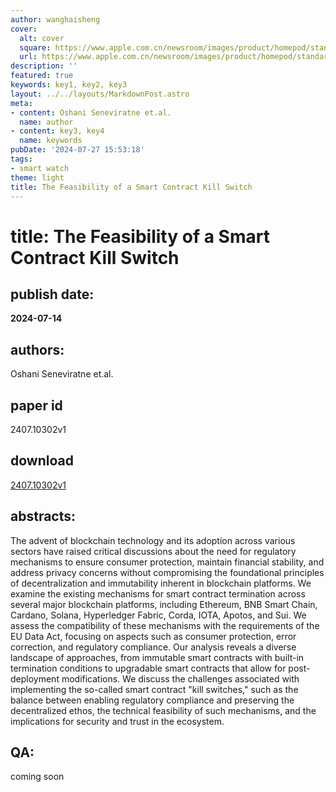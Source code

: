 ```yaml
---
author: wanghaisheng
cover:
  alt: cover
  square: https://www.apple.com.cn/newsroom/images/product/homepod/standard/Apple-HomePod-hero-230118_big.jpg.large_2x.jpg
  url: https://www.apple.com.cn/newsroom/images/product/homepod/standard/Apple-HomePod-hero-230118_big.jpg.large_2x.jpg
description: ''
featured: true
keywords: key1, key2, key3
layout: ../../layouts/MarkdownPost.astro
meta:
- content: Oshani Seneviratne et.al.
  name: author
- content: key3, key4
  name: keywords
pubDate: '2024-07-27 15:53:18'
tags:
- smart watch
theme: light
title: The Feasibility of a Smart Contract Kill Switch
---
```


# title: The Feasibility of a Smart Contract Kill Switch 
## publish date: 
**2024-07-14** 
## authors: 
  Oshani Seneviratne et.al. 
## paper id
2407.10302v1
## download
[2407.10302v1](http://arxiv.org/abs/2407.10302v1)
## abstracts:
The advent of blockchain technology and its adoption across various sectors have raised critical discussions about the need for regulatory mechanisms to ensure consumer protection, maintain financial stability, and address privacy concerns without compromising the foundational principles of decentralization and immutability inherent in blockchain platforms. We examine the existing mechanisms for smart contract termination across several major blockchain platforms, including Ethereum, BNB Smart Chain, Cardano, Solana, Hyperledger Fabric, Corda, IOTA, Apotos, and Sui. We assess the compatibility of these mechanisms with the requirements of the EU Data Act, focusing on aspects such as consumer protection, error correction, and regulatory compliance. Our analysis reveals a diverse landscape of approaches, from immutable smart contracts with built-in termination conditions to upgradable smart contracts that allow for post-deployment modifications. We discuss the challenges associated with implementing the so-called smart contract "kill switches," such as the balance between enabling regulatory compliance and preserving the decentralized ethos, the technical feasibility of such mechanisms, and the implications for security and trust in the ecosystem.
## QA:
coming soon
